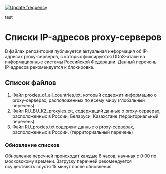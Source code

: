 [![Update frequency](https://img.shields.io/badge/Update%20frequency-temporarily%20not%20updated-red?style=flat-square)](#)  

test

# Списки IP-адресов proxy-серверов
В файлах репозитория публикуется актуальная информация об IP-адресах proxy-серверов, с которых фиксируются DDoS-атаки на информационные системы Российской Федерации. Данный перечень IP-адресов рекомендуется к блокировке. 

##  Список файлов
1. Файл proxies_of_all_countries.txt, который содержит информацию о proxy-серверах, расположенных по всему миру (глобальный перечень).
2. Файл RU_BU_KZ_proxyies.txt, содержащий данные о proxy-серверах, расположенных в России, Беларуси, Казахстане (территориальный перечень).
3. Файл RU_proxies.txt содержит данные о proxy-серверах, расположенных в России. (территориальный перечень)

###  Обновление списков

Обновление перечней происходит каждые 6 часов, начиная с 0:00 по московскому времени. Загрузку перечней рекомендуется осуществлять спустя 15 минут после обновления
